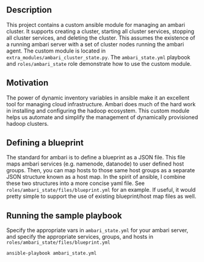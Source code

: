 ## Description
This project contains a custom ansible module for managing an ambari cluster.
It supports creating a cluster, starting all cluster services, stopping all
cluster services, and deleting the cluster. This assumes the existence of
a running ambari server with a set of cluster nodes running the ambari agent.
The custom module is located in `extra_modules/ambari_cluster_state.py`. The `ambari_state.yml` playbook and `roles/ambari_state` role demonstrate how to
use the custom module.

## Motivation
The power of dynamic inventory variables in ansible make it an excellent tool
for managing cloud infrastructure. Ambari does much of the hard work in
installing and configuring the hadoop ecosystem. This custom module helps us
automate and simplify the management of dynamically provisioned hadoop clusters. 

## Defining a blueprint
The standard for ambari is to define a blueprint as a JSON file. This file maps
ambari services (e.g. namenode, datanode) to user defined host groups. Then,
you can map hosts to those same host groups as a separate JSON structure known
as a host map. In the spirit of ansible, I combine these two structures into a
more concise yaml file. See `roles/ambari_state/files/blueprint.yml` for an
example. If useful, it would pretty simple to support the use of existing
blueprint/host map files as well.

## Running the sample playbook
Specify the appropriate vars in `ambari_state.yml` for your ambari server, and
specify the appropriate services, groups, and hosts in `roles/ambari_state/files/blueprint.yml`

`ansible-playbook ambari_state.yml`
